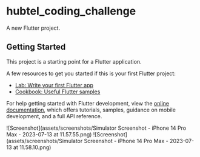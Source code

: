 # hubtel_coding_challenge

A new Flutter project.

## Getting Started

This project is a starting point for a Flutter application.

A few resources to get you started if this is your first Flutter project:

- [Lab: Write your first Flutter app](https://docs.flutter.dev/get-started/codelab)
- [Cookbook: Useful Flutter samples](https://docs.flutter.dev/cookbook)

For help getting started with Flutter development, view the
[online documentation](https://docs.flutter.dev/), which offers tutorials,
samples, guidance on mobile development, and a full API reference.

![Screenshot](assets/screenshots/Simulator Screenshot - iPhone 14 Pro Max - 2023-07-13 at 11.57.55.png)
![Screenshot](assets/screenshots/Simulator Screenshot - iPhone 14 Pro Max - 2023-07-13 at 11.58.10.png)